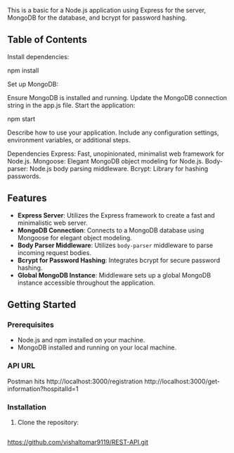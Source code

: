 

This is a basic  for a Node.js application using Express for the server, MongoDB for the database, and bcrypt for password hashing.

## Table of Contents

Install dependencies:

npm install

Set up MongoDB:

Ensure MongoDB is installed and running.
Update the MongoDB connection string in the app.js file.
Start the application:

npm start

Describe how to use your application. Include any configuration settings, environment variables, or additional steps.

Dependencies
Express: Fast, unopinionated, minimalist web framework for Node.js.
Mongoose: Elegant MongoDB object modeling for Node.js.
Body-parser: Node.js body parsing middleware.
Bcrypt: Library for hashing passwords.

## Features

- **Express Server**: Utilizes the Express framework to create a fast and minimalistic web server.
- **MongoDB Connection**: Connects to a MongoDB database using Mongoose for elegant object modeling.
- **Body Parser Middleware**: Utilizes `body-parser` middleware to parse incoming request bodies.
- **Bcrypt for Password Hashing**: Integrates bcrypt for secure password hashing.
- **Global MongoDB Instance**: Middleware sets up a global MongoDB instance accessible throughout the application.

## Getting Started

### Prerequisites

- Node.js and npm installed on your machine.
- MongoDB installed and running on your local machine.

### API URL 

Postman hits
http://localhost:3000/registration
http://localhost:3000/get-information?hospitalId=1

### Installation

1. Clone the repository:

   ```bash
  https://github.com/vishaltomar9119/REST-API.git
